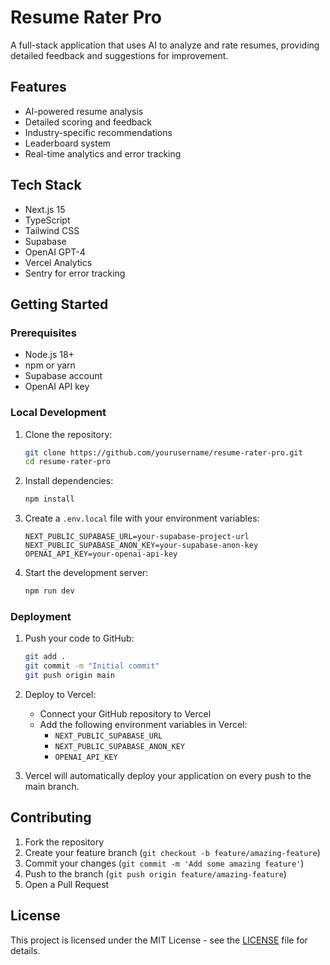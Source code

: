 # Resume Rater Pro

A full-stack application that uses AI to analyze and rate resumes, providing detailed feedback and suggestions for improvement.

## Features

- AI-powered resume analysis
- Detailed scoring and feedback
- Industry-specific recommendations
- Leaderboard system
- Real-time analytics and error tracking

## Tech Stack

- Next.js 15
- TypeScript
- Tailwind CSS
- Supabase
- OpenAI GPT-4
- Vercel Analytics
- Sentry for error tracking

## Getting Started

### Prerequisites

- Node.js 18+
- npm or yarn
- Supabase account
- OpenAI API key

### Local Development

1. Clone the repository:
   ```bash
   git clone https://github.com/yourusername/resume-rater-pro.git
   cd resume-rater-pro
   ```

2. Install dependencies:
   ```bash
   npm install
   ```

3. Create a `.env.local` file with your environment variables:
   ```env
   NEXT_PUBLIC_SUPABASE_URL=your-supabase-project-url
   NEXT_PUBLIC_SUPABASE_ANON_KEY=your-supabase-anon-key
   OPENAI_API_KEY=your-openai-api-key
   ```

4. Start the development server:
   ```bash
   npm run dev
   ```

### Deployment

1. Push your code to GitHub:
   ```bash
   git add .
   git commit -m "Initial commit"
   git push origin main
   ```

2. Deploy to Vercel:
   - Connect your GitHub repository to Vercel
   - Add the following environment variables in Vercel:
     - `NEXT_PUBLIC_SUPABASE_URL`
     - `NEXT_PUBLIC_SUPABASE_ANON_KEY`
     - `OPENAI_API_KEY`

3. Vercel will automatically deploy your application on every push to the main branch.

## Contributing

1. Fork the repository
2. Create your feature branch (`git checkout -b feature/amazing-feature`)
3. Commit your changes (`git commit -m 'Add some amazing feature'`)
4. Push to the branch (`git push origin feature/amazing-feature`)
5. Open a Pull Request

## License

This project is licensed under the MIT License - see the [LICENSE](LICENSE) file for details. 